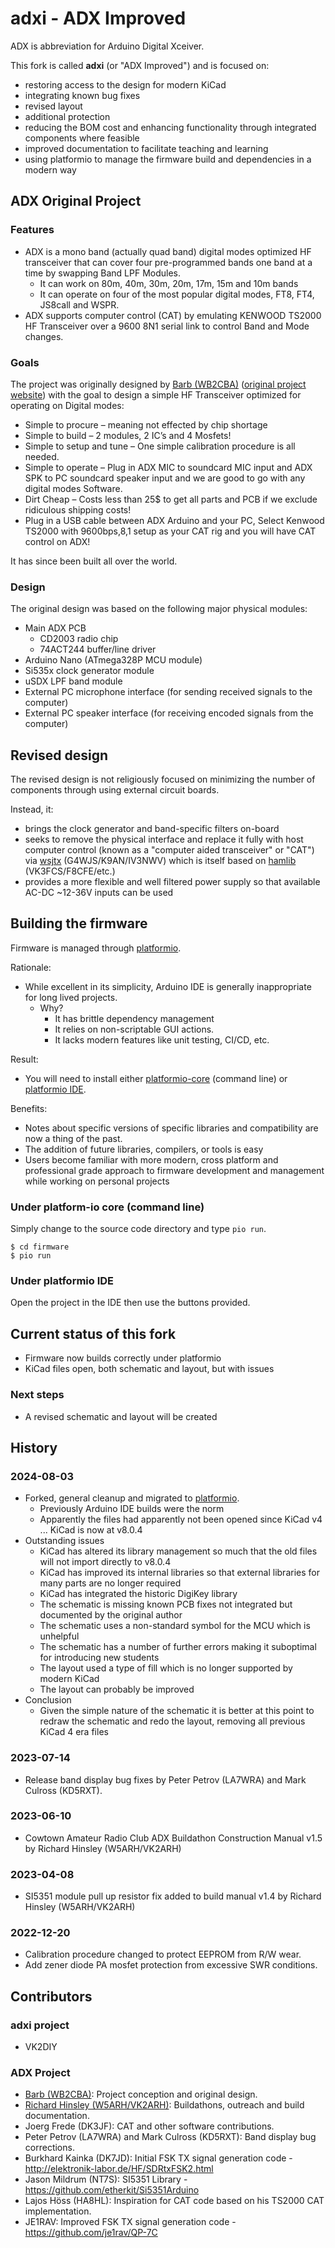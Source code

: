# adxi - ADX Improved

ADX is abbreviation for Arduino Digital Xceiver.

This fork is called __adxi__ (or "ADX Improved") and is focused on:
 * restoring access to the design for modern KiCad
 * integrating known bug fixes
 * revised layout
 * additional protection
 * reducing the BOM cost and enhancing functionality through integrated components where feasible
 * improved documentation to facilitate teaching and learning
 * using platformio to manage the firmware build and dependencies in a modern way

## ADX Original Project

### Features

 * ADX is a mono band (actually quad band) digital modes optimized HF transceiver that can cover four pre-programmed bands one band at a time by swapping Band LPF Modules.
   * It can work on 80m, 40m, 30m, 20m, 17m, 15m and 10m bands
   * It can operate on four of the most popular digital modes, FT8, FT4, JS8call and WSPR.
 * ADX supports computer control (CAT) by emulating KENWOOD TS2000 HF Transceiver over a 9600 8N1 serial link to control Band and Mode changes.

### Goals

The project was originally designed by [Barb (WB2CBA)](https://github.com/WB2CBA/ADX) ([original project website](https://antrak.org.tr/blog/adx-arduino-digital-transceiver/))  with the goal to design a simple HF Transceiver optimized for operating on Digital modes:
 - Simple to procure – meaning not effected by chip shortage
 - Simple to build – 2 modules, 2 IC’s and 4 Mosfets!
 - Simple to setup and tune – One simple calibration procedure is all needed.
 - Simple to operate – Plug in ADX MIC to soundcard MIC input and ADX SPK to PC soundcard speaker input and we are good to go with any digital modes Software.
 - Dirt Cheap – Costs less than 25$ to get all parts and PCB if we exclude ridiculous shipping costs!
 - Plug in a USB cable between ADX Arduino and your PC, Select Kenwood TS2000 with 9600bps,8,1 setup as your CAT rig and you will have CAT control on ADX!

It has since been built all over the world.

### Design

The original design was based on the following major physical modules:
 * Main ADX PCB
   * CD2003 radio chip
   * 74ACT244 buffer/line driver
 * Arduino Nano (ATmega328P MCU module)
 * Si535x clock generator module
 * uSDX LPF band module
 * External PC microphone interface (for sending received signals to the computer)
 * External PC speaker interface (for receiving encoded signals from the computer)

## Revised design

The revised design is not religiously focused on minimizing the number of components through using external circuit boards.

Instead, it:
 * brings the clock generator and band-specific filters on-board
 * seeks to remove the physical interface and replace it fully with host computer control (known as a "computer aided transceiver" or "CAT") via [wsjtx](https://wsjt.sourceforge.io/) (G4WJS/K9AN/IV3NWV) which is itself based on [hamlib](https://hamlib.github.io/) (VK3FCS/F8CFE/etc.)
 * provides a more flexible and well filtered power supply so that available AC-DC ~12-36V inputs can be used

## Building the firmware

Firmware is managed through [platformio](https://github.com/platformio/platformio-core).

Rationale:
 - While excellent in its simplicity, Arduino IDE is generally inappropriate for long lived projects.
   - Why?
     - It has brittle dependency management
     - It relies on non-scriptable GUI actions.
     - It lacks modern features like unit testing, CI/CD, etc.

Result:
 - You will need to install either [platformio-core](https://github.com/platformio/platformio-core) (command line) or [platformio IDE](https://platformio.org/platformio-ide).

Benefits:
 - Notes about specific versions of specific libraries and compatibility are now a thing of the past.
 - The addition of future libraries, compilers, or tools is easy
 - Users become familiar with more modern, cross platform and professional grade approach to firmware development and management while working on personal projects

### Under platform-io core (command line)

Simply change to the source code directory and type `pio run`.

```
$ cd firmware
$ pio run
```

### Under platformio IDE

Open the project in the IDE then use the buttons provided.


## Current status of this fork

 - Firmware now builds correctly under platformio
 - KiCad files open, both schematic and layout, but with issues

### Next steps
 - A revised schematic and layout will be created

## History

### 2024-08-03

 - Forked, general cleanup and migrated to [platformio](https://github.com/platformio/platformio-core).
   - Previously Arduino IDE builds were the norm
   - Apparently the files had apparently not been opened since KiCad v4 ... KiCad is now at v8.0.4
 - Outstanding issues
   - KiCad has altered its library management so much that the old files will not import directly to v8.0.4
   - KiCad has improved its internal libraries so that external libraries for many parts are no longer required
   - KiCad has integrated the historic DigiKey library
   - The schematic is missing known PCB fixes not integrated but documented by the original author
   - The schematic uses a non-standard symbol for the MCU which is unhelpful
   - The schematic has a number of further errors making it suboptimal for introducing new students
   - The layout used a type of fill which is no longer supported by modern KiCad
   - The layout can probably be improved
 - Conclusion
   - Given the simple nature of the schematic it is better at this point to redraw the schematic and redo the layout, removing all previous KiCad 4 era files

### 2023-07-14

- Release band display bug fixes by Peter Petrov (LA7WRA) and Mark Culross (KD5RXT).

### 2023-06-10

- Cowtown Amateur Radio Club ADX Buildathon Construction Manual v1.5 by Richard Hinsley (W5ARH/VK2ARH)

### 2023-04-08

- SI5351 module pull up resistor fix added to build manual v1.4 by Richard Hinsley (W5ARH/VK2ARH)

### 2022-12-20

- Calibration procedure changed to protect EEPROM from R/W wear.
- Add zener diode PA mosfet protection from excessive SWR conditions.

## Contributors

### adxi project

 * VK2DIY

### ADX Project

 * [Barb (WB2CBA)](https://github.com/WB2CBA/ADX): Project conception and original design.
 * [Richard Hinsley (W5ARH/VK2ARH)](): Buildathons, outreach and build documentation.
 * Joerg Frede (DK3JF): CAT and other software contributions.
 * Peter Petrov (LA7WRA) and Mark Culross (KD5RXT): Band display bug corrections.
 * Burkhard Kainka (DK7JD): Initial FSK TX signal generation code - http://elektronik-labor.de/HF/SDRtxFSK2.html
 * Jason Mildrum (NT7S): SI5351 Library - https://github.com/etherkit/Si5351Arduino
 * Lajos Höss (HA8HL): Inspiration for CAT code based on his TS2000 CAT implementation.
 * JE1RAV: Improved FSK TX signal generation code - https://github.com/je1rav/QP-7C
